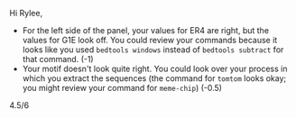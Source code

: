 Hi Rylee, 

- For the left side of the panel, your values for ER4 are right, but the values for G1E look off. You could review your commands because it looks like you 
used `bedtools windows` instead of `bedtools subtract` for that command. (-1) 
- Your motif doesn't look quite right. You could look over your process in which you extract the sequences (the command for `tomtom` looks okay; you might review 
your command for `meme-chip`) (-0.5) 

4.5/6
